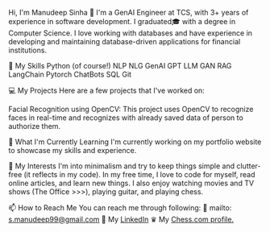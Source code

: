 Hi, I'm Manudeep Sinha 👋
I'm a GenAI Engineer at TCS, with 3+ years of experience in software development. I graduated🎓 with a degree in Computer Science. I love working with databases and have experience in developing and maintaining database-driven applications for financial institutions.

🚀 My Skills
Python (of course!)
NLP
NLG
GenAI
GPT
LLM
GAN
RAG
LangChain
Pytorch
ChatBots
SQL
Git

💻 My Projects
Here are a few projects that I've worked on:

Facial Recognition using OpenCV: This project uses OpenCV to recognize faces in real-time and recognizes with already saved data of person to authorize them.

🌱 What I'm Currently Learning
I'm currently working on my portfolio website to showcase my skills and experience. 

🎨 My Interests
I'm into minimalism and try to keep things simple and clutter-free (it reflects in my code). In my free time, I love to code for myself, read online articles, and learn new things. I also enjoy watching movies and TV shows (The Office >>>), playing guitar, and playing chess.

📫 How to Reach Me
You can reach me through following:
📧 mailto: s.manudeep99@gmail.com
💼 My <a href="https://www.linkedin.com/in/manudeepsinha/" target="_blank">LinkedIn</a>
♛  My <a href="https://www.chess.com/member/msatan" target="_blank">Chess.com profile.</a>
<!--
### 👋 Welcome to my github profile! 👋
I currently work in Tata Consultancy Services (TCS, Gandhinagar) as System Engineer for the past 1 year (joined in April 2021). I have graduated 🎓 from UIT, Barkatullah University, Bhopal, India in Computer Science and Engineering. 💻 It has been a great journey with abrupt ending due to COVID-19. 🦇😷 I love working with Python and databases. I love talking about environmentalism and minimalism, that will surely reflect on my code. Whenever I'm not learning or coding, you'll find me reading online, watching TV/movies or rewatching The Office. <a href="https://www.instagram.com/p/CHhfJA1HVcQ/" target="_blank">*click to play office theme*</a>

- 🔭 I’m also  working on optimizing my college's major project which was facial recognition using OpenCV<!--and my <a href="https://manudeepsinha.ml" target="_blank">portfolio website</a>.
- 🌱 I’m currently learning Advanced Java and deepening my knowledge in DSA in Python.
- 🤔 I’m looking for help with job switch in Python as a software developer.
- 💬 Ask me about Python or MySQL. I also know tons of great resources out there!
- 📫 How to reach me: <a href="https://www.linkedin.com/in/manudeepsinha/" target="_blank">LinkedIn</a>
- 😄 Pronouns: <a href = "https://pronoun.is/he">he/him</a>.
- ⚡ Fun fact: I love playing chess and probably give you a hardtime in the game. My <a href="https://www.chess.com/member/msatan" target="_blank">Chess.com profile.</a>

<!--
**manudeepsinha/manudeepsinha** is a ✨ _special_ ✨ repository because its `README.md` (this file) appears on your GitHub profile.
-->
